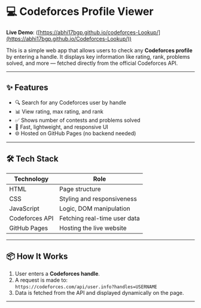 # 💻 Codeforces Profile Viewer

**Live Demo**: ([https://abhi17bgp.github.io/codeforces-Lookup/](https://abhi17bgp.github.io/Codeforces-Lookup/))

This is a simple web app that allows users to check any **Codeforces profile** by entering a handle. It displays key information like rating, rank, problems solved, and more — fetched directly from the official Codeforces API.

---

## ✨ Features

- 🔍 Search for any Codeforces user by handle
- 📊 View rating, max rating, and rank
- ✅ Shows number of contests and problems solved
- 🚀 Fast, lightweight, and responsive UI
- 🌐 Hosted on GitHub Pages (no backend needed)

---

## 🛠️ Tech Stack

| Technology     | Role                          |
|----------------|-------------------------------|
| HTML           | Page structure                |
| CSS            | Styling and responsiveness    |
| JavaScript     | Logic, DOM manipulation       |
| Codeforces API | Fetching real-time user data  |
| GitHub Pages   | Hosting the live website      |

---

## 📦 How It Works

1. User enters a **Codeforces handle**.
2. A request is made to:  
   `https://codeforces.com/api/user.info?handles=USERNAME`
3. Data is fetched from the API and displayed dynamically on the page.

---

